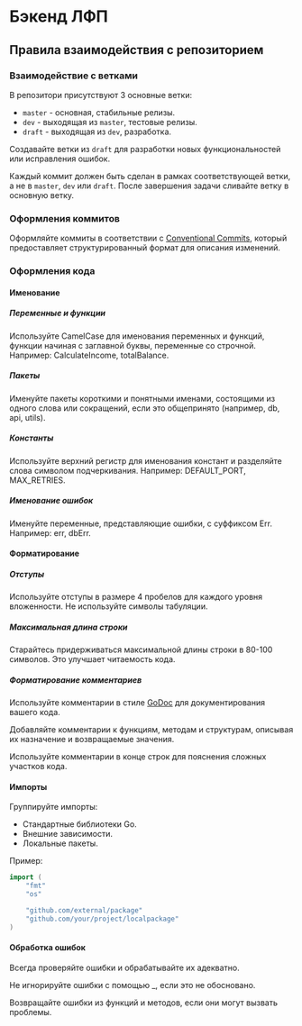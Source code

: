 # Бэкенд ЛФП

## Правила взаимодействия с репозиторием

### Взаимодействие с ветками

В репозитори присутствуют 3 основные ветки:

- `master` - основная, стабильные релизы.
- `dev` - выходящая из `master`, тестовые релизы.
- `draft` - выходящая из `dev`, разработка.

Создавайте ветки из `draft` для разработки новых
функциональностей или исправления ошибок.

Каждый коммит должен быть сделан в рамках соответствующей
ветки, а не в `master`, `dev` или `draft`.
После завершения задачи сливайте ветку в основную ветку.

### Оформления коммитов

Оформляйте коммиты в соответствии с
[Conventional Commits](https://www.conventionalcommits.org/ru/v1.0.0/),
который предоставляет структурированный формат для
описания изменений.

### Оформления кода

#### Именование

##### Переменные и функции

Используйте CamelCase для именования переменных и функций,
функции начиная с заглавной буквы, переменные со строчной.
Например: CalculateIncome, totalBalance.

##### Пакеты

Именуйте пакеты короткими и понятными именами, состоящими
из одного слова или сокращений, если это общепринято
(например, db, api, utils).

##### Константы

Используйте верхний регистр для именования констант и
разделяйте слова символом подчеркивания.
Например: DEFAULT_PORT, MAX_RETRIES.

##### Именование ошибок

Именуйте переменные, представляющие ошибки,
с суффиксом Err. Например: err, dbErr.

#### Форматирование

##### Отступы

Используйте отступы в размере 4 пробелов для каждого
уровня вложенности. Не используйте символы табуляции.

##### Максимальная длина строки

Старайтесь придерживаться максимальной длины строки
в 80-100 символов. Это улучшает читаемость кода.

##### Форматирование комментариев

Используйте комментарии в стиле
[GoDoc](https://go.dev/blog/godoc) для документирования
вашего кода.

Добавляйте комментарии к функциям, методам и структурам,
описывая их назначение и возвращаемые значения.

Используйте комментарии в конце строк для пояснения
сложных участков кода.

#### Импорты

Группируйте импорты:

- Стандартные библиотеки Go.
- Внешние зависимости.
- Локальные пакеты.

Пример:

```go
import (
    "fmt"
    "os"

    "github.com/external/package"
    "github.com/your/project/localpackage"
)
```

#### Обработка ошибок

Всегда проверяйте ошибки и обрабатывайте их адекватно.

Не игнорируйте ошибки с помощью _, если это не обосновано.

Возвращайте ошибки из функций и методов, если они могут
вызвать проблемы.
